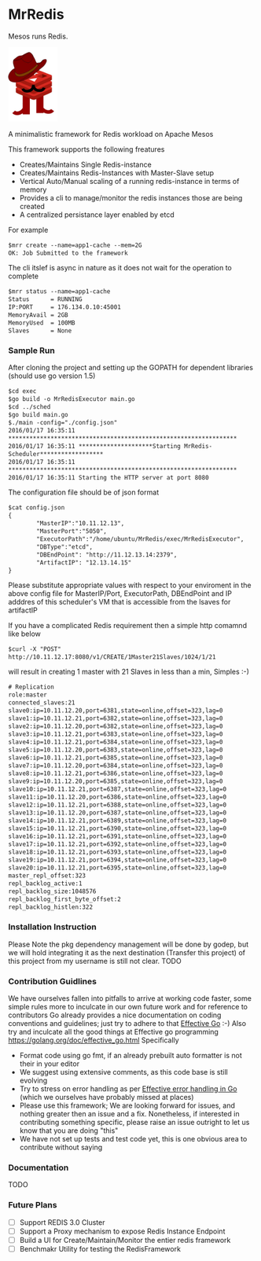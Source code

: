 # MrRedis  

Mesos runs Redis.

<img src="./logo.jpg" width="20%" height="20%"> 

A minimalistic framework for Redis workload on Apache Mesos

This framework supports the following freatures

 * Creates/Maintains Single Redis-instance
 * Creates/Maintains Redis-Instances with Master-Slave setup 
 * Vertical Auto/Manual scaling of a running redis-instance in terms of memory
 * Provides a cli to manage/monitor the redis instances those are being created 
 * A centralized persistance layer enabled by etcd

For example

```
$mrr create --name=app1-cache --mem=2G 
OK: Job Submitted to the framework
```

The cli itslef is async in nature as it does not wait for the operation to complete

```
$mrr status --name=app1-cache 
Status		= RUNNING
IP:PORT		= 176.134.0.10:45001
MemoryAvail	= 2GB
MemoryUsed	= 100MB
Slaves		= None
```

### Sample Run
After cloning the project and setting up the GOPATH for dependent libraries (should use go version 1.5)
```
$cd exec
$go build -o MrRedisExecutor main.go
$cd ../sched
$go build main.go
$./main -config="./config.json"
2016/01/17 16:35:11 *****************************************************************
2016/01/17 16:35:11 *********************Starting MrRedis-Scheduler******************
2016/01/17 16:35:11 *****************************************************************
2016/01/17 16:35:11 Starting the HTTP server at port 8080
```

The configuration file should be of json format

```
$cat config.json
{
        "MasterIP":"10.11.12.13",
        "MasterPort":"5050",
        "ExecutorPath":"/home/ubuntu/MrRedis/exec/MrRedisExecutor",
        "DBType":"etcd",
        "DBEndPoint": "http://11.12.13.14:2379",
        "ArtifactIP": "12.13.14.15"
}

```

Please substitute appropriate values with respect to your enviroment in the above config file for MasterIP/Port, ExecutorPath, DBEndPoint and IP adddres of this scheduler's VM that is accessible from the lsaves for artifactIP

If you have a complicated Redis requirement then a simple http comamnd like below 
```
$curl -X "POST" http://10.11.12.17:8080/v1/CREATE/1Master21Slaves/1024/1/21
```
will result in creating 1 master with 21 Slaves in less than a min, Simples :-)

```
# Replication
role:master
connected_slaves:21
slave0:ip=10.11.12.20,port=6381,state=online,offset=323,lag=0
slave1:ip=10.11.12.21,port=6382,state=online,offset=323,lag=0
slave2:ip=10.11.12.20,port=6382,state=online,offset=323,lag=0
slave3:ip=10.11.12.21,port=6383,state=online,offset=323,lag=0
slave4:ip=10.11.12.21,port=6384,state=online,offset=323,lag=0
slave5:ip=10.11.12.20,port=6383,state=online,offset=323,lag=0
slave6:ip=10.11.12.21,port=6385,state=online,offset=323,lag=0
slave7:ip=10.11.12.20,port=6384,state=online,offset=323,lag=0
slave8:ip=10.11.12.21,port=6386,state=online,offset=323,lag=0
slave9:ip=10.11.12.20,port=6385,state=online,offset=323,lag=0
slave10:ip=10.11.12.21,port=6387,state=online,offset=323,lag=0
slave11:ip=10.11.12.20,port=6386,state=online,offset=323,lag=0
slave12:ip=10.11.12.21,port=6388,state=online,offset=323,lag=0
slave13:ip=10.11.12.20,port=6387,state=online,offset=323,lag=0
slave14:ip=10.11.12.21,port=6389,state=online,offset=323,lag=0
slave15:ip=10.11.12.21,port=6390,state=online,offset=323,lag=0
slave16:ip=10.11.12.21,port=6391,state=online,offset=323,lag=0
slave17:ip=10.11.12.21,port=6392,state=online,offset=323,lag=0
slave18:ip=10.11.12.21,port=6393,state=online,offset=323,lag=0
slave19:ip=10.11.12.21,port=6394,state=online,offset=323,lag=0
slave20:ip=10.11.12.21,port=6395,state=online,offset=323,lag=0
master_repl_offset:323
repl_backlog_active:1
repl_backlog_size:1048576
repl_backlog_first_byte_offset:2
repl_backlog_histlen:322

```

### Installation Instruction
Please Note the pkg dependency management will be done by godep, but we will hold integrating it as the next destination (Transfer this project) of this project from my username is still not clear.
TODO

### Contribution Guidlines
We have ourselves fallen into pitfalls to arrive at working code faster, some simple rules more to inculcate in our own future work and for reference to contributors
Go already provides a nice documentation on coding conventions and guidelines; just try to adhere to that [Effective Go](https://golang.org/doc/effective_go.html) :-) 
Also try and inculcate all the good things at Effective go programming https://golang.org/doc/effective_go.html
Specifically 
- Format code using go fmt, if an already prebuilt auto formatter is not their in your editor
- We suggest using extensive comments, as this code base is still evolving
- Try to stress on error handling as per [Effective error handling in Go](https://golang.org/doc/effective_go.html#errors) (which we ourselves have probably missed at places)
- Please use this framework; We are looking forward for issues, and nothing greater then an issue and a fix. Nonetheless, if interested in contributing something specific, please raise an issue outright to let us know that you are doing "this"
- We have not set up tests and test code yet, this is one obvious area to contribute without saying 

### Documentation 
TODO

### Future Plans

- [ ] Support REDIS 3.0 Cluster 
- [ ] Support a Proxy mechanism to expose Redis Instance Endpoint
- [ ] Build a UI for Create/Maintain/Monitor the entier redis framework
- [ ] Benchmakr Utility for testing the RedisFramework 
